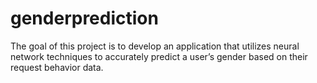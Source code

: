 # genderprediction
The goal of this project is to develop an application that utilizes neural network techniques to accurately predict a user’s gender based on their request behavior data.
